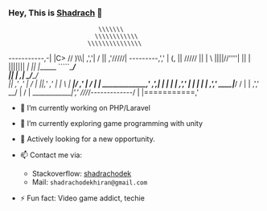 ### Hey, This is [Shadrach](https://shadrachodek.com) 👋

                             \\\\\\\
                            \\\\\\\\\\\\
                          \\\\\\\\\\\\\\\
  -----------,-|           |C>   // )\\\\|
           ,','|          /    || ,'/////|
---------,','  |         (,    ||   /////
         ||    |          \\  ||||//''''|
         ||    |           |||||||     _|
         ||    |______      `````\____/ \
         ||    |     ,|         _/_____/ \
         ||  ,'    ,' |        /          |
         ||,'    ,'   |       |         \  |
_________|/    ,'     |      /           | |
_____________,'      ,',_____|      |    | |
             |     ,','      |      |    | |
             |   ,','    ____|_____/    /  |
             | ,','  __/ |             /   |
_____________|','   ///_/-------------/   |
              |===========,'


- 🔭 I’m currently working on PHP/Laravel
- 🌱 I’m currently exploring game programming with unity
- 🌱 Actively looking for a new opportunity. 
- 📫 Contact me via:
  - Stackoverflow: [shadrachodek](https://stackoverflow.com/users/4034794/shadrachodek)
  - Mail: `shadrachodekhiran@gmail.com`
 

- ⚡ Fun fact: Video game addict, techie




